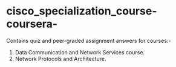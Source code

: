 #   cisco_specialization_course-coursera-
Contains quiz and peer-graded assignment answers for courses:-
1. Data Communication and Network Services course.
2. Network Protocols and Architecture.
